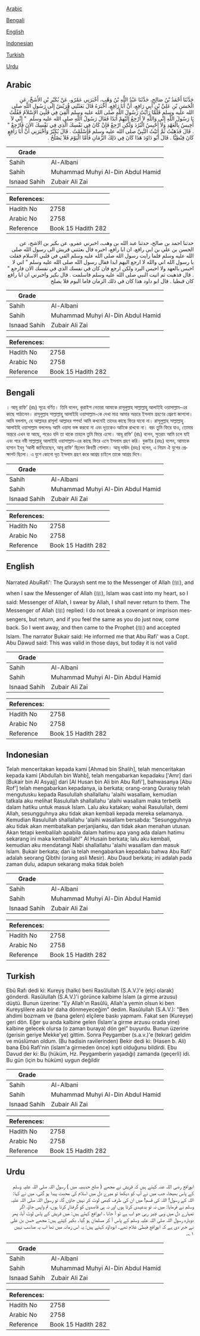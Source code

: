 [Arabic](#arabic)

[Bengali](#bengali)

[English](#english)

[Indonesian](#indonesian)

[Turkish](#turkish)

[Urdu](#urdu)

## Arabic


<div dir="rtl" lang="ar" style={{fontSize:'larger',backgroundColor:'#f8f9fa',padding:20}}>
حَدَّثَنَا أَحْمَدُ بْنُ صَالِحٍ، حَدَّثَنَا عَبْدُ اللَّهِ بْنُ وَهْبٍ، أَخْبَرَنِي عَمْرٌو، عَنْ بُكَيْرِ بْنِ الأَشَجِّ، عَنِ الْحَسَنِ بْنِ عَلِيِّ بْنِ أَبِي رَافِعٍ، أَنَّ أَبَا رَافِعٍ، أَخْبَرَهُ قَالَ بَعَثَتْنِي قُرَيْشٌ إِلَى رَسُولِ اللَّهِ صلى الله عليه وسلم فَلَمَّا رَأَيْتُ رَسُولَ اللَّهِ صلى الله عليه وسلم أُلْقِيَ فِي قَلْبِيَ الإِسْلاَمُ فَقُلْتُ يَا رَسُولَ اللَّهِ إِنِّي وَاللَّهِ لاَ أَرْجِعُ إِلَيْهِمْ أَبَدًا فَقَالَ رَسُولُ اللَّهِ صلى الله عليه وسلم ‏ "‏ إِنِّي لاَ أَخِيسُ بِالْعَهْدِ وَلاَ أَحْبِسُ الْبُرُدَ وَلَكِنِ ارْجِعْ فَإِنْ كَانَ فِي نَفْسِكَ الَّذِي فِي نَفْسِكَ الآنَ فَارْجِعْ ‏"‏ ‏.‏ قَالَ فَذَهَبْتُ ثُمَّ أَتَيْتُ النَّبِيَّ صلى الله عليه وسلم فَأَسْلَمْتُ ‏.‏ قَالَ بُكَيْرٌ وَأَخْبَرَنِي أَنَّ أَبَا رَافِعٍ كَانَ قِبْطِيًّا ‏.‏ قَالَ أَبُو دَاوُدَ هَذَا كَانَ فِي ذَلِكَ الزَّمَانِ فَأَمَّا الْيَوْمَ فَلاَ يَصْلُحُ ‏.‏
</div>
<div style={{backgroundColor:'#f8f9fa',padding:20, marginBottom: 10}}><table> <thead> <tr> <th>Grade</th> <th></th> </tr> </thead> <tbody> <tr><td>Sahih</td><td>Al-Albani</td></tr><tr><td>Sahih</td><td>Muhammad Muhyi Al-Din Abdul Hamid</td></tr><tr><td>Isnaad Sahih</td><td>Zubair Ali Zai</td></tr></tbody></table><table> <thead> <tr> <th>References:</th> <th></th> </tr> </thead> <tbody><tr><td>Hadith No</td><td>2758</td></tr><tr><td>Arabic No</td><td>2758</td></tr><tr><td>Reference</td><td>Book 15 Hadith 282</td></tr></tbody></table></div>


<div dir="rtl" lang="ar" style={{fontSize:'larger',backgroundColor:'#f8f9fa',padding:20}}>
حدثنا احمد بن صالح، حدثنا عبد الله بن وهب، اخبرني عمرو، عن بكير بن الاشج، عن الحسن بن علي بن ابي رافع، ان ابا رافع، اخبره قال بعثتني قريش الى رسول الله صلى الله عليه وسلم فلما رايت رسول الله صلى الله عليه وسلم القي في قلبي الاسلام فقلت يا رسول الله اني والله لا ارجع اليهم ابدا فقال رسول الله صلى الله عليه وسلم " اني لا اخيس بالعهد ولا احبس البرد ولكن ارجع فان كان في نفسك الذي في نفسك الان فارجع " . قال فذهبت ثم اتيت النبي صلى الله عليه وسلم فاسلمت . قال بكير واخبرني ان ابا رافع كان قبطيا . قال ابو داود هذا كان في ذلك الزمان فاما اليوم فلا يصلح
</div>
<div style={{backgroundColor:'#f8f9fa',padding:20, marginBottom: 10}}><table> <thead> <tr> <th>Grade</th> <th></th> </tr> </thead> <tbody> <tr><td>Sahih</td><td>Al-Albani</td></tr><tr><td>Sahih</td><td>Muhammad Muhyi Al-Din Abdul Hamid</td></tr><tr><td>Isnaad Sahih</td><td>Zubair Ali Zai</td></tr></tbody></table><table> <thead> <tr> <th>References:</th> <th></th> </tr> </thead> <tbody><tr><td>Hadith No</td><td>2758</td></tr><tr><td>Arabic No</td><td>2758</td></tr><tr><td>Reference</td><td>Book 15 Hadith 282</td></tr></tbody></table></div>

## Bengali


<div dir="ltr" lang="bn" style={{fontSize:'larger',backgroundColor:'#f8f9fa',padding:20}}>
। আবূ রাফি’ (রাঃ) সূত্রে বর্ণিত। তিনি বলেন, কুরাইশ নেতারা আমাকে রাসূলুল্লাহ সাল্লাল্লাহু আলাইহি ওয়াসাল্লাম-এর কাছে পাঠালেন। রাসূলুল্লাহ সাল্লাল্লাহু আলাইহি ওয়াসাল্লাম-কে দেখা মাত্র আমার অন্তরে ইসলাম গ্রহণের প্রেরণা জাগলো। আমি বললাম, হে আল্লাহর রাসূল! আল্লাহর শপথ! আমি কখনোই তাদের কাছে ফিরে যাবো না। রাসূলুল্লাহ সাল্লাল্লাহু আলাইহি ওয়াসাল্লাম বললেনঃ আমি ওয়াদা ভঙ্গ করবো না এবং দূতকেও আটকে রাখবো না। বরং তুমি ফিরে যাও, তোমার অন্তরে এখন যা আছে, পরেও যদি তা থাকে তাহলে তুমি ফিরে এসো। আবূ রাফি’ (রাঃ) বলেন, সুতরাং আমি চলে যাই এবং পরে নবী সাল্লাল্লাহু আলাইহি ওয়াসাল্লাম-এর কাছে ফিরে এসে ইসলাম গ্রহণ করি। বুকাইর (রহঃ) বলেন, আমাকে হাসান ইবনু ‘আলী জানিয়েছেন, আবূ রাফি’ ছিলেন কিবতী গোলাম। আবূ দাঊদ (রহঃ) বলেন, এ নিয়ম ঐ যুগের প্রেক্ষাপট ছিলো। এ যুগে কোনো দূত ইসলাম গ্রহণ করে আশ্রয় চাইলে তাকে আশ্রয় দিবে।
</div>
<div style={{backgroundColor:'#f8f9fa',padding:20, marginBottom: 10}}><table> <thead> <tr> <th>Grade</th> <th></th> </tr> </thead> <tbody> <tr><td>Sahih</td><td>Al-Albani</td></tr><tr><td>Sahih</td><td>Muhammad Muhyi Al-Din Abdul Hamid</td></tr><tr><td>Isnaad Sahih</td><td>Zubair Ali Zai</td></tr></tbody></table><table> <thead> <tr> <th>References:</th> <th></th> </tr> </thead> <tbody><tr><td>Hadith No</td><td>2758</td></tr><tr><td>Arabic No</td><td>2758</td></tr><tr><td>Reference</td><td>Book 15 Hadith 282</td></tr></tbody></table></div>

## English


<div dir="ltr" lang="en" style={{fontSize:'larger',backgroundColor:'#f8f9fa',padding:20}}>
Narrated AbuRafi': The Quraysh sent me to the Messenger of Allah (ﷺ), and when I saw the Messenger of Allah (ﷺ), Islam was cast into my heart, so I said: Messenger of Allah, I swear by Allah, I shall never return to them. The Messenger of Allah (ﷺ) replied: I do not break a covenant or imprison messengers, but return, and if you feel the same as you do just now, come back. So I went away, and then came to the Prophet (ﷺ) and accepted Islam. The narrator Bukair said: He informed me that Abu Rafi' was a Copt. Abu Dawud said: This was valid in those days, but today it is not valid
</div>
<div style={{backgroundColor:'#f8f9fa',padding:20, marginBottom: 10}}><table> <thead> <tr> <th>Grade</th> <th></th> </tr> </thead> <tbody> <tr><td>Sahih</td><td>Al-Albani</td></tr><tr><td>Sahih</td><td>Muhammad Muhyi Al-Din Abdul Hamid</td></tr><tr><td>Isnaad Sahih</td><td>Zubair Ali Zai</td></tr></tbody></table><table> <thead> <tr> <th>References:</th> <th></th> </tr> </thead> <tbody><tr><td>Hadith No</td><td>2758</td></tr><tr><td>Arabic No</td><td>2758</td></tr><tr><td>Reference</td><td>Book 15 Hadith 282</td></tr></tbody></table></div>

## Indonesian


<div dir="ltr" lang="id" style={{fontSize:'larger',backgroundColor:'#f8f9fa',padding:20}}>
Telah menceritakan kepada kami [Ahmad bin Shalih], telah menceritakan kepada kami [Abdullah bin Wahb], telah mengabarkan kepadaku ['Amr] dari [Bukair bin Al Asyajj] dari [Al Husan bin Ali bin Abu Rafi'], bahwasanya [Abu Rof'] telah mengabarkan kepadanya, ia berkata; orang-orang Quraisy telah mengutusku kepada Rasulullah shallallahu 'alaihi wasallam, kemudian tatkala aku melihat Rasulullah shallallahu 'alaihi wasallam maka terbetik dalam hatiku untuk masuk Islam. Lalu aku katakan; wahai Rasulullah, demi Allah, sesungguhnya aku tidak akan kembali kepada mereka selamanya. Kemudian Rasulullah shallallahu 'alaihi wasallam bersabda: "Sesungguhnya aku tidak akan membatalkan perjanjianku, dan tidak akan menahan utusan. Akan tetapi kembalilah apabila dalam hatimu apa yang ada dalam hatimu sekarang ini maka kembalilah!" Al Husain berkata; lalu aku kembali, kemudian aku mendatangi Nabi shallallahu 'alaihi wasallam dan masuk Islam. Bukair berkata; dan ia telah mengabarkan kepadaku bahwa Abu Rafi' adalah seorang Qibthi (orang asli Mesir). Abu Daud berkata; ini adalah pada zaman dulu, adapun sekarang maka tidak boleh
</div>
<div style={{backgroundColor:'#f8f9fa',padding:20, marginBottom: 10}}><table> <thead> <tr> <th>Grade</th> <th></th> </tr> </thead> <tbody> <tr><td>Sahih</td><td>Al-Albani</td></tr><tr><td>Sahih</td><td>Muhammad Muhyi Al-Din Abdul Hamid</td></tr><tr><td>Isnaad Sahih</td><td>Zubair Ali Zai</td></tr></tbody></table><table> <thead> <tr> <th>References:</th> <th></th> </tr> </thead> <tbody><tr><td>Hadith No</td><td>2758</td></tr><tr><td>Arabic No</td><td>2758</td></tr><tr><td>Reference</td><td>Book 15 Hadith 282</td></tr></tbody></table></div>

## Turkish


<div dir="ltr" lang="tr" style={{fontSize:'larger',backgroundColor:'#f8f9fa',padding:20}}>
Ebû Rafı dedi ki: Kureyş (halkı) beni Rasûlullah (S.A.V.)'e (elçi olarak) gönderdi. Rasûlullah (S.A.V.)'i görünce kalbime İslam (a girme arzusu) düştü. Bunun üzerine: "Ey Allah'ın Rasûlü, Allah'a yemin olsun ki ben Kureyşlilere asla bir daha dönmeyeceğim" dedim. Rasûlullah (S.A.V.): "Ben ahdimi bozmam ve (bana gelen) elçilere baskı yapmam. Fakat sen (Kureyşe) geri dön. Eğer şu anda kalbine gelen (İslam'a girme arzusu orada yine) kalbine gelecek olursa (o zaman buraya) dön gel" buyurdu. Bunun üzerine (gerisin geriye Mekke'ye) gittim. Sonra Peygamber (s.a.v.)'e (tekrar) geldim ve müslüman oldum. (Bu hadisin ravilerinden) Bekir dedi ki: (Hasen b. Ali) bana Ebû Rafi'nin (islam'a girmeden önce) kıpti olduğunu bildirdi. Ebu Davud der ki: Bu (hüküm, Hz. Peygamberin yaşadığı) zamanda (geçerli) idi. Bu gün (için bu hüküm) uygun değildir
</div>
<div style={{backgroundColor:'#f8f9fa',padding:20, marginBottom: 10}}><table> <thead> <tr> <th>Grade</th> <th></th> </tr> </thead> <tbody> <tr><td>Sahih</td><td>Al-Albani</td></tr><tr><td>Sahih</td><td>Muhammad Muhyi Al-Din Abdul Hamid</td></tr><tr><td>Isnaad Sahih</td><td>Zubair Ali Zai</td></tr></tbody></table><table> <thead> <tr> <th>References:</th> <th></th> </tr> </thead> <tbody><tr><td>Hadith No</td><td>2758</td></tr><tr><td>Arabic No</td><td>2758</td></tr><tr><td>Reference</td><td>Book 15 Hadith 282</td></tr></tbody></table></div>

## Urdu


<div dir="rtl" lang="ur" style={{fontSize:'larger',backgroundColor:'#f8f9fa',padding:20}}>
ابورافع رضی اللہ عنہ کہتے ہیں کہ قریش نے مجھے ( صلح حدیبیہ میں ) رسول اللہ صلی اللہ علیہ وسلم کے پاس بھیجا، جب میں نے آپ کو دیکھا تو میرے دل میں اسلام کی محبت پیدا ہو گئی، میں نے کہا: اللہ کے رسول! اللہ کی قسم! میں ان کی طرف کبھی لوٹ کر نہیں جاؤں گا، تو رسول اللہ صلی اللہ علیہ وسلم نے فرمایا: میں نہ تو بدعہدی کرتا ہوں اور نہ ہی قاصدوں کو گرفتار کرتا ہوں، تم واپس جاؤ، اگر تمہارے دل میں وہی چیز رہی جو اب ہے تو آ جانا ، ابورافع کہتے ہیں: میں قریش کے پاس لوٹ آیا، پھر دوبارہ رسول اللہ صلی اللہ علیہ وسلم کے پاس آ کر مسلمان ہو گیا۔ بکیر کہتے ہیں: مجھے حسن بن علی نے خبر دی ہے کہ ابورافع قبطی غلام تھے۔ ابوداؤد کہتے ہیں: یہ اس زمانہ میں تھا اب یہ مناسب نہیں ۱؎۔
</div>
<div style={{backgroundColor:'#f8f9fa',padding:20, marginBottom: 10}}><table> <thead> <tr> <th>Grade</th> <th></th> </tr> </thead> <tbody> <tr><td>Sahih</td><td>Al-Albani</td></tr><tr><td>Sahih</td><td>Muhammad Muhyi Al-Din Abdul Hamid</td></tr><tr><td>Isnaad Sahih</td><td>Zubair Ali Zai</td></tr></tbody></table><table> <thead> <tr> <th>References:</th> <th></th> </tr> </thead> <tbody><tr><td>Hadith No</td><td>2758</td></tr><tr><td>Arabic No</td><td>2758</td></tr><tr><td>Reference</td><td>Book 15 Hadith 282</td></tr></tbody></table></div>